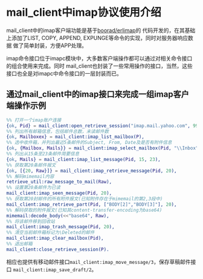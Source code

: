 mail_client中imap协议使用介绍
=========================
mail_client中的imap客户端功能是基于[boorad/erlimap](https://github.com/boorad/erlimap)的
代码开发的，在其基础上添加了LIST, COPY, APPEND, EXPUNGE等命令的实现，同时对服务器响应数据
做了简单封装，方便APP处理。

imap命令接口位于imapc模块中，大多数客户端操作都可以通过对相关命令接口的组合使用来完成。同时
mail_client也封装了一些常用操作的接口，当然，这些接口也全是对imapc中命令接口的一层封装而已。

通过mail_client中的imap接口来完成一组imap客户端操作示例
-----------------------------------------------------------------------------------------------
```erlang
%% 打开一个imap账户连接
{ok, Pid} = mail_client:open_retrieve_session("imap.mail.yahoo.com", 993, "user", "pass", [ssl, imap]).
%% 列出所有邮箱信息，包括邮件总数，未读邮件数
{ok, Mailboxex} = mail_client:imap_list_mailbox(P),
%% 选中收件箱，并列出最近5条邮件的Subject, From, Date及是否有附件信息
{ok, {Mailbox, Mails}} = mail_client:imap_select_mailbox(Pid, "\\Inbox", 5),
%% 列出从15条至23条邮件简要信息
{ok, Mails} = mail_client:imap_list_message(Pid, 15, 23),
%% 获取第20条邮件报文
{ok, [{20, Raw}]} = mail_client:imap_retrieve_message(Pid, 20),
%% 解码mimemail内容
retrieve_util:raw_message_to_mail(Raw),
%% 设置第20条邮件为已读
mail_client:imap_seen_message(Pid, 20),
%% 获取第20封邮件的所有附件报文(已知附件存在于mimemail的第2,3段中)
mail_client:imap_retrieve_part(Pid, ["BODY[2]","BODY[3]"], 20),
%% 解码获取的附件报文(已知其content-transfer-encoding为base64)
mimemail:decode_body(<<"base64", Raw),
%% 将该邮件移到回收站
mail_client:imap_trash_message(Pid, 20),
%% 清空当前邮件箱标记为\Deleted的邮件
mail_client:imap_clear_mailbox(Pid),
%% 退出邮箱
mail_client:close_retrieve_session(P).
```
相应也提供有移动邮件接口`mail_client:imap_move_message/3`，保存草稿邮件接口
`mail_client:imap_save_draft/2`。
